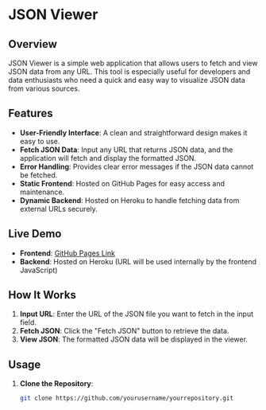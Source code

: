 # JSON Viewer

## Overview
JSON Viewer is a simple web application that allows users to fetch and view JSON data from any URL. This tool is especially useful for developers and data enthusiasts who need a quick and easy way to visualize JSON data from various sources.

## Features
- **User-Friendly Interface**: A clean and straightforward design makes it easy to use.
- **Fetch JSON Data**: Input any URL that returns JSON data, and the application will fetch and display the formatted JSON.
- **Error Handling**: Provides clear error messages if the JSON data cannot be fetched.
- **Static Frontend**: Hosted on GitHub Pages for easy access and maintenance.
- **Dynamic Backend**: Hosted on Heroku to handle fetching data from external URLs securely.

## Live Demo
- **Frontend**: [GitHub Pages Link](https://yourusername.github.io/yourrepository/)
- **Backend**: Hosted on Heroku (URL will be used internally by the frontend JavaScript)

## How It Works
1. **Input URL**: Enter the URL of the JSON file you want to fetch in the input field.
2. **Fetch JSON**: Click the "Fetch JSON" button to retrieve the data.
3. **View JSON**: The formatted JSON data will be displayed in the viewer.

## Usage
1. **Clone the Repository**:
   ```bash
   git clone https://github.com/yourusername/yourrepository.git
